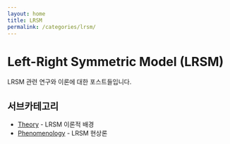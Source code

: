 ```yaml
---
layout: home
title: LRSM
permalink: /categories/lrsm/
---
```


# Left-Right Symmetric Model (LRSM)

LRSM 관련 연구와 이론에 대한 포스트들입니다.

## 서브카테고리
- [Theory](/categories/lrsm/theory/) - LRSM 이론적 배경
- [Phenomenology](/categories/lrsm/phenomenology/) - LRSM 현상론